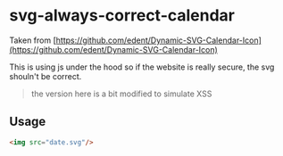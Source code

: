 # svg-always-correct-calendar

Taken from [https://github.com/edent/Dynamic-SVG-Calendar-Icon](https://github.com/edent/Dynamic-SVG-Calendar-Icon)

This is using js under the hood so if the website is really secure, the svg shouln't be correct.

> the version here is a bit modified to simulate XSS

## Usage

```html
<img src="date.svg"/>
```
